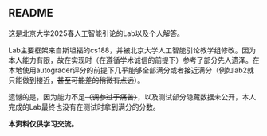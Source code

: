 ## README

这是北京大学2025春人工智能引论的Lab以及个人解答。

Lab主要框架来自斯坦福的cs188，并被北京大学人工智能引论教学组修改。因为本人能力有限，故在实现时（在遵循学术诚信的前提下）参考了部分先人遗泽。在本地使用autograder评分的前提下几乎能够全部满分或者接近满分（例如lab2就只能做到接近，~~甚至可能差的稍微有点远~~）。

遗憾的是，因为能力不足~~（调参过于痛苦）~~，以及测试部分隐藏数据未公开，本人完成的Lab最终也没有在测试时拿到满分的分数。

**本资料仅供学习交流。**

